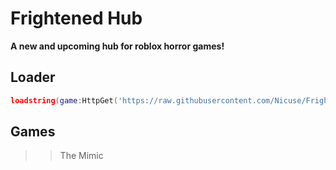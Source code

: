 # Frightened Hub
**A new and upcoming hub for roblox horror games!**
## Loader
```lua
loadstring(game:HttpGet('https://raw.githubusercontent.com/Nicuse/FrightenedHub/main/Loader.lua', true))()
```
## Games
>> The Mimic
